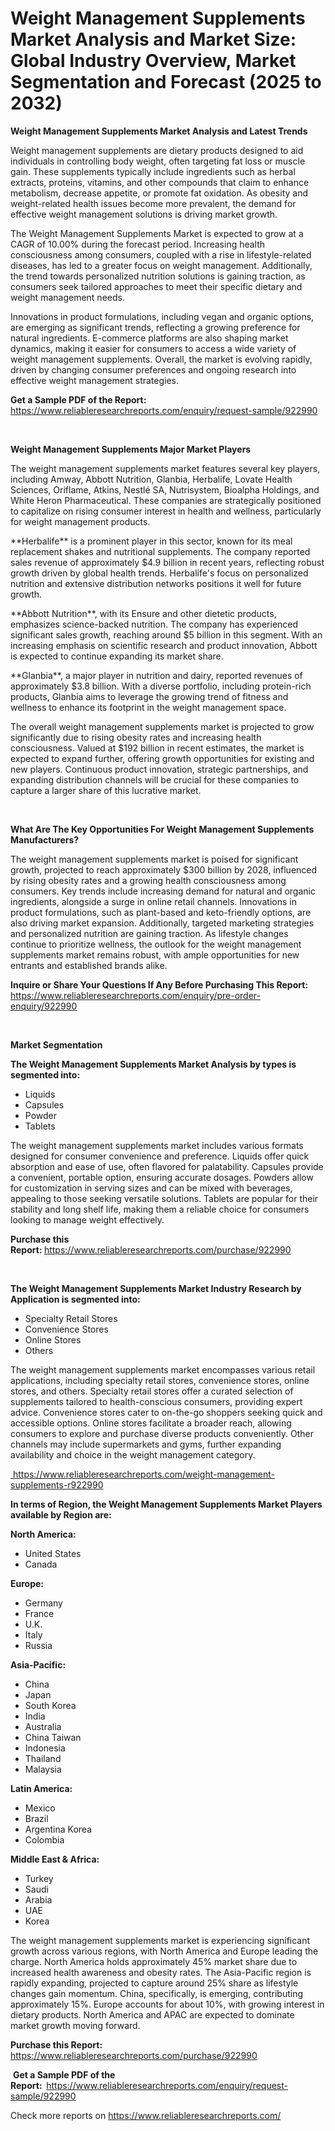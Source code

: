 <p><h1>Weight Management Supplements Market Analysis and Market Size: Global Industry Overview, Market Segmentation and Forecast (2025 to 2032)</h1></p><p><strong>Weight Management Supplements Market Analysis and Latest Trends</strong></p>
<p><p>Weight management supplements are dietary products designed to aid individuals in controlling body weight, often targeting fat loss or muscle gain. These supplements typically include ingredients such as herbal extracts, proteins, vitamins, and other compounds that claim to enhance metabolism, decrease appetite, or promote fat oxidation. As obesity and weight-related health issues become more prevalent, the demand for effective weight management solutions is driving market growth.</p><p>The Weight Management Supplements Market is expected to grow at a CAGR of 10.00% during the forecast period. Increasing health consciousness among consumers, coupled with a rise in lifestyle-related diseases, has led to a greater focus on weight management. Additionally, the trend towards personalized nutrition solutions is gaining traction, as consumers seek tailored approaches to meet their specific dietary and weight management needs.</p><p>Innovations in product formulations, including vegan and organic options, are emerging as significant trends, reflecting a growing preference for natural ingredients. E-commerce platforms are also shaping market dynamics, making it easier for consumers to access a wide variety of weight management supplements. Overall, the market is evolving rapidly, driven by changing consumer preferences and ongoing research into effective weight management strategies.</p></p>
<p><strong>Get a Sample PDF of the Report:&nbsp;</strong> <a href="https://www.reliableresearchreports.com/enquiry/request-sample/922990?utm_campaign=3093&utm_medium=2&utm_source=Github&utm_content=ia&utm_term=07042025&utm_id=weight-management-supplements">https://www.reliableresearchreports.com/enquiry/request-sample/922990</a></p>
<p>&nbsp;</p>
<p><strong>Weight Management Supplements Major Market Players</strong></p>
<p><p>The weight management supplements market features several key players, including Amway, Abbott Nutrition, Glanbia, Herbalife, Lovate Health Sciences, Oriflame, Atkins, Nestlé SA, Nutrisystem, Bioalpha Holdings, and White Heron Pharmaceutical. These companies are strategically positioned to capitalize on rising consumer interest in health and wellness, particularly for weight management products.</p><p>**Herbalife** is a prominent player in this sector, known for its meal replacement shakes and nutritional supplements. The company reported sales revenue of approximately $4.9 billion in recent years, reflecting robust growth driven by global health trends. Herbalife's focus on personalized nutrition and extensive distribution networks positions it well for future growth.</p><p>**Abbott Nutrition**, with its Ensure and other dietetic products, emphasizes science-backed nutrition. The company has experienced significant sales growth, reaching around $5 billion in this segment. With an increasing emphasis on scientific research and product innovation, Abbott is expected to continue expanding its market share.</p><p>**Glanbia**, a major player in nutrition and dairy, reported revenues of approximately $3.8 billion. With a diverse portfolio, including protein-rich products, Glanbia aims to leverage the growing trend of fitness and wellness to enhance its footprint in the weight management space.</p><p>The overall weight management supplements market is projected to grow significantly due to rising obesity rates and increasing health consciousness. Valued at $192 billion in recent estimates, the market is expected to expand further, offering growth opportunities for existing and new players. Continuous product innovation, strategic partnerships, and expanding distribution channels will be crucial for these companies to capture a larger share of this lucrative market.</p></p>
<p>&nbsp;</p>
<p><strong>What Are The Key Opportunities For Weight Management Supplements Manufacturers?</strong></p>
<p><p>The weight management supplements market is poised for significant growth, projected to reach approximately $300 billion by 2028, influenced by rising obesity rates and a growing health consciousness among consumers. Key trends include increasing demand for natural and organic ingredients, alongside a surge in online retail channels. Innovations in product formulations, such as plant-based and keto-friendly options, are also driving market expansion. Additionally, targeted marketing strategies and personalized nutrition are gaining traction. As lifestyle changes continue to prioritize wellness, the outlook for the weight management supplements market remains robust, with ample opportunities for new entrants and established brands alike.</p></p>
<p><strong>Inquire or Share Your Questions If Any Before Purchasing This Report:</strong> <a href="https://www.reliableresearchreports.com/enquiry/pre-order-enquiry/922990?utm_campaign=3093&utm_medium=2&utm_source=Github&utm_content=ia&utm_term=07042025&utm_id=weight-management-supplements">https://www.reliableresearchreports.com/enquiry/pre-order-enquiry/922990</a></p>
<p>&nbsp;</p>
<p><strong>Market Segmentation</strong></p>
<p><strong>The Weight Management Supplements Market Analysis by types is segmented into:</strong></p>
<p><ul><li>Liquids</li><li>Capsules</li><li>Powder</li><li>Tablets</li></ul></p>
<p><p>The weight management supplements market includes various formats designed for consumer convenience and preference. Liquids offer quick absorption and ease of use, often flavored for palatability. Capsules provide a convenient, portable option, ensuring accurate dosages. Powders allow for customization in serving sizes and can be mixed with beverages, appealing to those seeking versatile solutions. Tablets are popular for their stability and long shelf life, making them a reliable choice for consumers looking to manage weight effectively.</p></p>
<p><strong>Purchase this Report:&nbsp;</strong><a href="https://www.reliableresearchreports.com/purchase/922990?utm_campaign=3093&utm_medium=2&utm_source=Github&utm_content=ia&utm_term=07042025&utm_id=weight-management-supplements">https://www.reliableresearchreports.com/purchase/922990</a></p>
<p>&nbsp;</p>
<p><strong>The Weight Management Supplements Market Industry Research by Application is segmented into:</strong></p>
<p><ul><li>Specialty Retail Stores</li><li>Convenience Stores</li><li>Online Stores</li><li>Others</li></ul></p>
<p><p>The weight management supplements market encompasses various retail applications, including specialty retail stores, convenience stores, online stores, and others. Specialty retail stores offer a curated selection of supplements tailored to health-conscious consumers, providing expert advice. Convenience stores cater to on-the-go shoppers seeking quick and accessible options. Online stores facilitate a broader reach, allowing consumers to explore and purchase diverse products conveniently. Other channels may include supermarkets and gyms, further expanding availability and choice in the weight management category.</p></p>
<p><a href="https://www.reliableresearchreports.com/weight-management-supplements-r922990?utm_campaign=3093&utm_medium=2&utm_source=Github&utm_content=ia&utm_term=07042025&utm_id=weight-management-supplements">&nbsp;https://www.reliableresearchreports.com/weight-management-supplements-r922990</a></p>
<p><strong>In terms of Region, the Weight Management Supplements Market Players available by Region are:</strong></p>
<p>
    <p> <strong> North America: </strong>
        <ul>
            <li>United States</li>
            <li>Canada</li>
        </ul>
        </p> 
    <p> <strong> Europe: </strong>
        <ul>
            <li>Germany</li>
            <li>France</li>
            <li>U.K.</li>
            <li>Italy</li>
            <li>Russia</li>
        </ul>
        </p> 
    <p> <strong> Asia-Pacific: </strong>
        <ul>
            <li>China</li>
            <li>Japan</li>
            <li>South Korea</li>
            <li>India</li>
            <li>Australia</li>
            <li>China Taiwan</li>
            <li>Indonesia</li>
            <li>Thailand</li>
            <li>Malaysia</li>
        </ul>
        </p> 
    <p> <strong> Latin America: </strong>
        <ul>
            <li>Mexico</li>
            <li>Brazil</li>
            <li>Argentina Korea</li>
            <li>Colombia</li>
        </ul>
        </p> 
    <p> <strong> Middle East & Africa: </strong>
        <ul>
            <li>Turkey</li>
            <li>Saudi</li>
            <li>Arabia</li>
            <li>UAE</li>
            <li>Korea</li>
        </ul>
    </p>
    </p>
<p><p>The weight management supplements market is experiencing significant growth across various regions, with North America and Europe leading the charge. North America holds approximately 45% market share due to increased health awareness and obesity rates. The Asia-Pacific region is rapidly expanding, projected to capture around 25% share as lifestyle changes gain momentum. China, specifically, is emerging, contributing approximately 15%. Europe accounts for about 10%, with growing interest in dietary products. North America and APAC are expected to dominate market growth moving forward.</p></p>
<p><strong>Purchase this Report: </strong><a href="https://www.reliableresearchreports.com/purchase/922990?utm_campaign=3093&utm_medium=2&utm_source=Github&utm_content=ia&utm_term=07042025&utm_id=weight-management-supplements">https://www.reliableresearchreports.com/purchase/922990</a></p>
<p>&nbsp;<strong>Get a Sample PDF of the Report:&nbsp;&nbsp;</strong><a href="https://www.reliableresearchreports.com/enquiry/request-sample/922990?utm_campaign=3093&utm_medium=2&utm_source=Github&utm_content=ia&utm_term=07042025&utm_id=weight-management-supplements">https://www.reliableresearchreports.com/enquiry/request-sample/922990</a></p>
<p><strong></strong></p>
<p>Check more reports on <a href="https://www.reliableresearchreports.com/?utm_campaign=3093&utm_medium=2&utm_source=Github&utm_content=ia&utm_term=07042025&utm_id=weight-management-supplements">https://www.reliableresearchreports.com/</a></p>